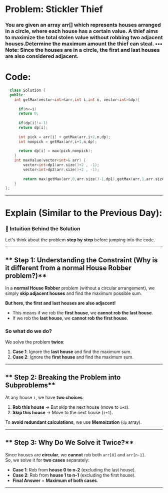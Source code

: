 # Problem: Stickler Thief
### **You are given an array arr[] which represents houses arranged in a circle, where each house has a certain value. A thief aims to maximize the total stolen value without robbing two adjacent houses.Determine the maximum amount the thief can steal.   •••   Note: Since the houses are in a circle, the first and last houses are also considered adjacent.**

# Code: 
```c++
  class Solution {
  public:
    int getMax(vector<int>&arr,int i,int n, vector<int>&dp){
      
      if(n<=i)
      return 0;
      
      if(dp[i]!=-1)
      return dp[i];
      
      int pick = arr[i] + getMax(arr,i+2,n,dp);
      int nonpick = getMax(arr,i+1,n,dp);
      
      return dp[i] = max(pick,nonpick);
    }
    int maxValue(vector<int>& arr) {
        vector<int>dp1(arr.size()+2 , -1);
        vector<int>dp2(arr.size()+2 , -1);
        
        return max(getMax(arr,0,arr.size()-1,dp1),getMax(arr,1,arr.size(),dp2));
    }
};

```

---
# Explain (Similar to the Previous Day):
### **🧠 Intuition Behind the Solution**
Let's think about the problem **step by step** before jumping into the code.  

---

## ** Step 1: Understanding the Constraint (Why is it different from a normal House Robber problem?)**
In a **normal House Robber** problem (without a circular arrangement), we simply **skip adjacent houses** and find the maximum possible sum.  

**But here, the first and last houses are also adjacent!**  
- This means if we rob the **first house**, we **cannot rob the last house**.  
- If we rob the **last house**, we **cannot rob the first house**.  

### **So what do we do?**  
We solve the problem **twice**:
1. **Case 1**: Ignore the **last house** and find the maximum sum.
2. **Case 2**: Ignore the **first house** and find the maximum sum.

---

## ** Step 2: Breaking the Problem into Subproblems**
At any house `i`, we have **two choices**:  
1. **Rob this house**  → But skip the next house (move to `i+2`).
2. **Skip this house**  → Move to the next house (`i+1`).

To **avoid redundant calculations**, we use **Memoization** (`dp` array).  

---

## ** Step 3: Why Do We Solve it Twice?**
Since houses are **circular**, we **cannot** rob both `arr[0]` and `arr[n-1]`.  
So, we solve it for **two cases** separately:  
- **Case 1**: Rob from **house 0 to n-2** (excluding the last house).
- **Case 2**: Rob from **house 1 to n-1** (excluding the first house).  
- **Final Answer** = **Maximum of both cases**.

---

